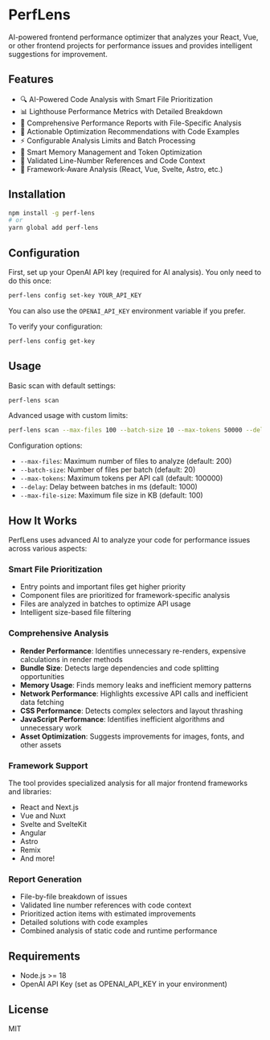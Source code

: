 # PerfLens

AI-powered frontend performance optimizer that analyzes your React, Vue, or other frontend projects for performance issues and provides intelligent suggestions for improvement.

## Features

- 🔍 AI-Powered Code Analysis with Smart File Prioritization
- 📊 Lighthouse Performance Metrics with Detailed Breakdown
- 🤖 Comprehensive Performance Reports with File-Specific Analysis
- 🚀 Actionable Optimization Recommendations with Code Examples
- ⚡️ Configurable Analysis Limits and Batch Processing
- 🎯 Smart Memory Management and Token Optimization
- 📝 Validated Line-Number References and Code Context
- 🔄 Framework-Aware Analysis (React, Vue, Svelte, Astro, etc.)

## Installation

```bash
npm install -g perf-lens
# or
yarn global add perf-lens
```

## Configuration

First, set up your OpenAI API key (required for AI analysis). You only need to do this once:

```bash
perf-lens config set-key YOUR_API_KEY
```

You can also use the `OPENAI_API_KEY` environment variable if you prefer.

To verify your configuration:

```bash
perf-lens config get-key
```

## Usage

Basic scan with default settings:
```bash
perf-lens scan
```

Advanced usage with custom limits:
```bash
perf-lens scan --max-files 100 --batch-size 10 --max-tokens 50000 --delay 2000
```

Configuration options:
- `--max-files`: Maximum number of files to analyze (default: 200)
- `--batch-size`: Number of files per batch (default: 20)
- `--max-tokens`: Maximum tokens per API call (default: 100000)
- `--delay`: Delay between batches in ms (default: 1000)
- `--max-file-size`: Maximum file size in KB (default: 100)

## How It Works

PerfLens uses advanced AI to analyze your code for performance issues across various aspects:

### Smart File Prioritization
- Entry points and important files get higher priority
- Component files are prioritized for framework-specific analysis
- Files are analyzed in batches to optimize API usage
- Intelligent size-based file filtering

### Comprehensive Analysis
- **Render Performance**: Identifies unnecessary re-renders, expensive calculations in render methods
- **Bundle Size**: Detects large dependencies and code splitting opportunities
- **Memory Usage**: Finds memory leaks and inefficient memory patterns
- **Network Performance**: Highlights excessive API calls and inefficient data fetching
- **CSS Performance**: Detects complex selectors and layout thrashing
- **JavaScript Performance**: Identifies inefficient algorithms and unnecessary work
- **Asset Optimization**: Suggests improvements for images, fonts, and other assets

### Framework Support
The tool provides specialized analysis for all major frontend frameworks and libraries:
- React and Next.js
- Vue and Nuxt
- Svelte and SvelteKit
- Angular
- Astro
- Remix
- And more!

### Report Generation
- File-by-file breakdown of issues
- Validated line number references with code context
- Prioritized action items with estimated improvements
- Detailed solutions with code examples
- Combined analysis of static code and runtime performance

## Requirements

- Node.js >= 18
- OpenAI API Key (set as OPENAI_API_KEY in your environment)

## License

MIT